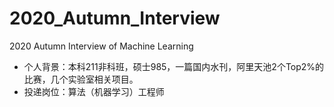 # 2020_Autumn_Interview
2020 Autumn Interview of Machine Learning
- 个人背景：本科211非科班，硕士985，一篇国内水刊，阿里天池2个Top2%的比赛，几个实验室相关项目。
- 投递岗位：算法（机器学习）工程师
